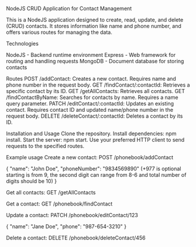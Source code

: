 NodeJS CRUD Application for Contact Management


This is a NodeJS application designed to create, read, update, and delete (CRUD) contacts. It stores information like name and phone number, and offers various routes for managing the data.

Technologies


NodeJS - Backend runtime environment
Express - Web framework for routing and handling requests
MongoDB - Document database for storing contacts


Routes
POST /addContact: Creates a new contact. Requires name and phone number in the request body.
GET /findContact/:contactId: Retrieves a specific contact by its ID.
GET /getAllContacts: Retrieves all contacts.
GET /findContactByName: Searches for contacts by name. Requires a name query parameter.
PATCH /editContact/:contactId: Updates an existing contact. Requires contact ID and updated name/phone number in the request body.
DELETE /deleteContact/:contactId: Deletes a contact by its ID.

Installation and Usage
Clone the repository.
Install dependencies: npm install.
Start the server: npm start.
Use your preferred HTTP client to send requests to the specified routes.

Example usage
Create a new contact:
POST /phonebook/addContact

{
  "name": "John Doe",
  "phoneNumber": "9834569890" (+977 is optional starting is from 9, the second digit can range from 8-6 and total number of digits should be 10)
}

Get all contacts:
GET /getAllContacts

Get a contact:
GET /phonebook/findContact

Update a contact:
PATCH /phonebook/editContact/123

{
  "name": "Jane Doe",
  "phone": "987-654-3210"
}

Delete a contact:
DELETE /phonebook/deleteContact/456
